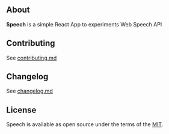 ## About

**Speech** is a simple React App to experiments Web Speech API

## Contributing

See [contributing.md](contributing.md)

## Changelog

See [changelog.md](changelog.md)

## License

Speech is available as open source under the terms of the [MIT](LICENSE).
